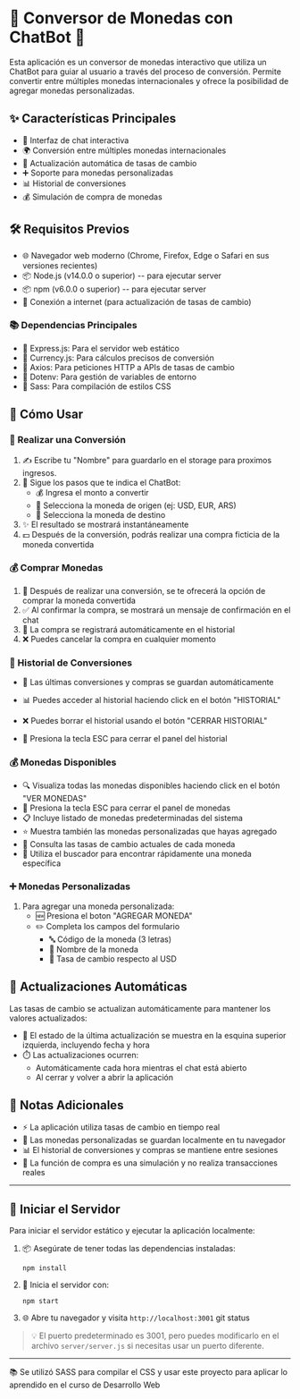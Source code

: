 # 💱 Conversor de Monedas con ChatBot 🤖

Esta aplicación es un conversor de monedas interactivo que utiliza un ChatBot para guiar al usuario a través del proceso de conversión. Permite convertir entre múltiples monedas internacionales y ofrece la posibilidad de agregar monedas personalizadas.

## ✨ Características Principales

- 💬 Interfaz de chat interactiva
- 🌍 Conversión entre múltiples monedas internacionales
- 🔄 Actualización automática de tasas de cambio
- ➕ Soporte para monedas personalizadas
- 📊 Historial de conversiones
- 💰 Simulación de compra de monedas

## 🛠️ Requisitos Previos

- 🌐 Navegador web moderno (Chrome, Firefox, Edge o Safari en sus versiones recientes)
- 📦 Node.js (v14.0.0 o superior)  -- para ejecutar server
- 📦 npm (v6.0.0 o superior) -- para ejecutar server
- 🔌 Conexión a internet (para actualización de tasas de cambio)

### 📚 Dependencias Principales

- 🚀 Express.js: Para el servidor web estático
- 💱 Currency.js: Para cálculos precisos de conversión
- 🔄 Axios: Para peticiones HTTP a APIs de tasas de cambio
- 🔐 Dotenv: Para gestión de variables de entorno
- 🎨 Sass: Para compilación de estilos CSS


## 📝 Cómo Usar

### 💸 Realizar una Conversión

1. ✍️ Escribe tu "Nombre" para guardarlo en el storage para proximos ingresos.
2. 🤖 Sigue los pasos que te indica el ChatBot:
   - 💰 Ingresa el monto a convertir
   - 🔄 Selecciona la moneda de origen (ej: USD, EUR, ARS)
   - 🎯 Selecciona la moneda de destino
3. ✨ El resultado se mostrará instantáneamente
4. 💵 Después de la conversión, podrás realizar una compra ficticia de la moneda convertida

### 💰 Comprar Monedas

1. 🛒 Después de realizar una conversión, se te ofrecerá la opción de comprar la moneda convertida
2. ✅ Al confirmar la compra, se mostrará un mensaje de confirmación en el chat
3. 📝 La compra se registrará automáticamente en el historial
4. ❌ Puedes cancelar la compra en cualquier momento

### 📜 Historial de Conversiones

- 💾 Las últimas conversiones y compras se guardan automáticamente
- 📊 Puedes acceder al historial haciendo click en el botón "HISTORIAL"

- ❌ Puedes borrar el historial usando el botón "CERRAR HISTORIAL"
- 🔑 Presiona la tecla ESC para cerrar el panel del historial

### 💰 Monedas Disponibles

- 🔍 Visualiza todas las monedas disponibles haciendo click en el botón "VER MONEDAS"
- 🔑 Presiona la tecla ESC para cerrar el panel de monedas
- 📋 Incluye listado de monedas predeterminadas del sistema
- ⭐ Muestra también las monedas personalizadas que hayas agregado
- 💱 Consulta las tasas de cambio actuales de cada moneda
- 🔎 Utiliza el buscador para encontrar rápidamente una moneda específica

### ➕ Monedas Personalizadas

1. Para agregar una moneda personalizada:
   - 🆕 Presiona el boton "AGREGAR MONEDA"
   - ✏️ Completa los campos del formulario
     - 🔤 Código de la moneda (3 letras)
     - 📝 Nombre de la moneda
     - 💱 Tasa de cambio respecto al USD

## 🔄 Actualizaciones Automáticas

Las tasas de cambio se actualizan automáticamente para mantener los valores actualizados:

- 📍 El estado de la última actualización se muestra en la esquina superior izquierda, incluyendo fecha y hora
- ⏱️ Las actualizaciones ocurren:
  - Automáticamente cada hora mientras el chat está abierto
  - Al cerrar y volver a abrir la aplicación

## 📌 Notas Adicionales

- ⚡ La aplicación utiliza tasas de cambio en tiempo real
- 💾 Las monedas personalizadas se guardan localmente en tu navegador
- 📊 El historial de conversiones y compras se mantiene entre sesiones
- 🔄 La función de compra es una simulación y no realiza transacciones reales

---

## 🚀 Iniciar el Servidor

Para iniciar el servidor estático y ejecutar la aplicación localmente:

1. 📦 Asegúrate de tener todas las dependencias instaladas:
   ```
   npm install
   ```

2. 🚀 Inicia el servidor con:
   ```
   npm start
   ```

3. 🌐 Abre tu navegador y visita `http://localhost:3001`
git status

> 💡 El puerto predeterminado es 3001, pero puedes modificarlo en el archivo `server/server.js` si necesitas usar un puerto diferente.

---

📚 Se utilizó SASS para compilar el CSS y usar este proyecto para aplicar lo aprendido en el curso de Desarrollo Web
